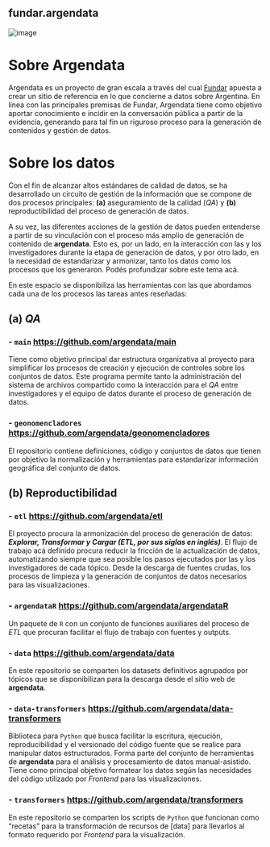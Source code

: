 ## fundar.argendata 

![image](https://github.com/argendata/.github-private/assets/12114624/463008ec-f774-4fba-a847-f82b2240e8df)

# Sobre Argendata
Argendata es un proyecto de gran escala a través del cual [Fundar](https://fund.ar/) apuesta a crear un sitio de referencia en lo que concierne a datos sobre Argentina. En línea con las principales premisas de Fundar, Argendata tiene como objetivo aportar conocimiento e incidir en la conversación pública a partir de la evidencia, generando para tal fin un riguroso proceso para la generación de contenidos y gestión de datos. 

# Sobre los datos

Con el fin de alcanzar altos estándares de calidad de datos, se ha desarrollado un circuito de gestión de la información que se compone de dos procesos principales:  **(a)** aseguramiento de la calidad (_QA_) y **(b)** reproductibilidad del proceso de generación de datos. 

A su vez, las diferentes acciones de la gestión de datos pueden entenderse a partir de su vinculación con el proceso más amplio de generación de contenido de **argendata**. Esto es, por un lado, en la interacción con las y los investigadores durante la etapa de generación de datos, y por otro lado, en la necesidad de estandarizar y armonizar, tanto los datos como los procesos que los generaron. Podés profundizar sobre este tema acá.

En este espacio se disponibiliza las herramientas con las que abordamos cada una de los procesos las tareas antes reseñadas:

## (a) _QA_

### - `main` https://github.com/argendata/main 
Tiene como objetivo principal dar estructura organizativa al proyecto para simplificar los procesos de creación y ejecución de controles sobre los conjuntos de datos. Este programa permite tanto la administración del sistema de archivos compartido como la interacción para el _QA_ entre investigadores y el equipo de datos durante el proceso de generación de datos.

### - `geonomencladores` https://github.com/argendata/geonomencladores 
El repositorio contiene definiciones, código y conjuntos de datos que tienen por objetivo la normalización y herramientas para estandarizar información geográfica del conjunto de datos. 

## (b) Reproductibilidad

### - `etl` https://github.com/argendata/etl 
El proyecto procura la armonización del proceso de generación de datos: **_Explorar, Transformar y Cargar (ETL, por sus siglas en inglés)_**. El flujo de trabajo acá definido procura reducir la fricción de la actualización de datos, automatizando siempre que sea posible los pasos ejecutados por las y los investigadores de cada tópico. Desde la descarga de fuentes crudas, los procesos de limpieza y la generación de conjuntos de datos necesarios para las visualizaciones. 
 
### - `argendataR` https://github.com/argendata/argendataR 
Un paquete de `R` con un conjunto de funciones auxiliares del proceso de _ETL_ que procuran facilitar el flujo de trabajo con fuentes y outputs.

### - `data` https://github.com/argendata/data 
En este repositorio se comparten los datasets definitivos agrupados por tópicos que se disponibilizan para la descarga desde el sitio web de **argendata**. 

### - `data-transformers` https://github.com/argendata/data-transformers 
Biblioteca para `Python` que busca facilitar la escritura, ejecución, reproducibilidad y el versionado del código fuente que se realice para manipular datos estructurados. Forma parte del conjunto de herramientas de **argendata** para el análisis y procesamiento de datos manual-asistido. Tiene como principal objetivo formatear los datos según las necesidades del código utilizado por _Frontend_ para las visualizaciones. 

### - `transformers` https://github.com/argendata/transformers  
En este repositorio se comparten los scripts de `Python` que funcionan como “recetas” para la transformación de recursos de [data] para llevarlos al formato requerido por _Frontend_ para la visualización.  


